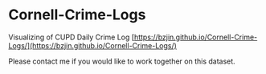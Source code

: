 # Cornell-Crime-Logs
Visualizing of CUPD Daily Crime Log
[https://bzjin.github.io/Cornell-Crime-Logs/](https://bzjin.github.io/Cornell-Crime-Logs/)

Please contact me if you would like to work together on this dataset.

